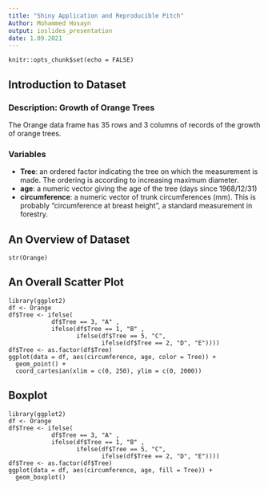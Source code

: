 ```yaml
---
title: "Shiny Application and Reproducible Pitch"
Author: Mohammed Hosayn
output: ioslides_presentation
date: 1.09.2021
---
```


```{r setup, include=FALSE}
knitr::opts_chunk$set(echo = FALSE)
```

## Introduction to Dataset
### Description: Growth of Orange Trees
The Orange data frame has 35 rows and 3 columns of records of the growth of orange trees.

### Variables
- **Tree**:
an ordered factor indicating the tree on which the measurement is made. The ordering is according to increasing maximum diameter.
- **age**:
a numeric vector giving the age of the tree (days since 1968/12/31)
- **circumference**: 
a numeric vector of trunk circumferences (mm). This is probably “circumference at breast height”, a standard measurement in forestry.

## An Overview of Dataset

```{r , echo = TRUE}
str(Orange)
```

## An Overall Scatter Plot

```{r ,echo = F}
library(ggplot2)
df <- Orange
df$Tree <- ifelse(
            df$Tree == 3, "A" , 
            ifelse(df$Tree == 1, "B" ,
                   ifelse(df$Tree == 5, "C",
                          ifelse(df$Tree == 2, "D", "E"))))
df$Tree <- as.factor(df$Tree)
ggplot(data = df, aes(circumference, age, color = Tree)) +
  geom_point() +
  coord_cartesian(xlim = c(0, 250), ylim = c(0, 2000))
```

## Boxplot

```{r ,echo=F}
library(ggplot2)
df <- Orange
df$Tree <- ifelse(
            df$Tree == 3, "A" , 
            ifelse(df$Tree == 1, "B" ,
                   ifelse(df$Tree == 5, "C",
                          ifelse(df$Tree == 2, "D", "E"))))
df$Tree <- as.factor(df$Tree)
ggplot(data = df, aes(circumference, age, fill = Tree)) +
  geom_boxplot() 
```
